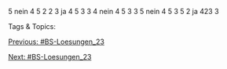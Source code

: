 5 nein 4 5 2 2
3 ja 4 5 3 3
4 nein 4 5 3 3
5 nein 4 5 3 5
2 ja 423 3

   Tags & Topics:
   

[Previous: #BS-Loesungen_23](BS-Loesungen_23.md)

[Next: #BS-Loesungen_23](BS-Loesungen_23.md)